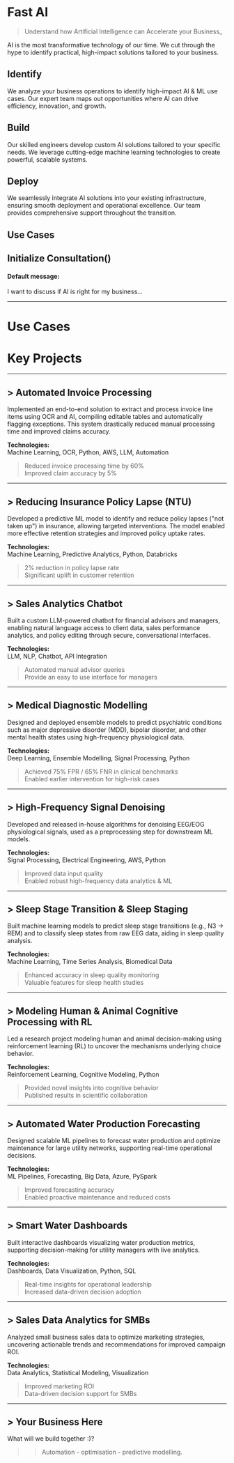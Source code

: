 # Fast AI

> Understand how Artificial Intelligence can Accelerate your Business_


AI is the most transformative technology of our time. We cut through the hype to identify practical, high-impact solutions tailored to your business.

## Identify

We analyze your business operations to identify high-impact AI & ML use cases. Our expert team maps out opportunities where AI can drive efficiency, innovation, and growth.


## Build

Our skilled engineers develop custom AI solutions tailored to your specific needs. We leverage cutting-edge machine learning technologies to create powerful, scalable systems.


## Deploy

We seamlessly integrate AI solutions into your existing infrastructure, ensuring smooth deployment and operational excellence. Our team provides comprehensive support throughout the transition.


## Use Cases

<see usecases.md>

## Initialize Consultation()


#### Default message:

I want to discuss if AI is right for my business...



---
# Use Cases


# Key Projects

---

## > Automated Invoice Processing 

Implemented an end-to-end solution to extract and process invoice line items using OCR and AI, compiling editable tables and automatically flagging exceptions. This system drastically reduced manual processing time and improved claims accuracy.

**Technologies:**  
Machine Learning, OCR, Python, AWS, LLM, Automation

> Reduced invoice processing time by 60%  
> Improved claim accuracy by 5%

---

## > Reducing Insurance Policy Lapse (NTU)

Developed a predictive ML model to identify and reduce policy lapses ("not taken up") in insurance, allowing targeted interventions. The model enabled more effective retention strategies and improved policy uptake rates.

**Technologies:**  
Machine Learning, Predictive Analytics, Python, Databricks

> 2% reduction in policy lapse rate  
> Significant uplift in customer retention

---

## > Sales Analytics Chatbot

Built a custom LLM-powered chatbot for financial advisors and managers, enabling natural language access to client data, sales performance analytics, and policy editing through secure, conversational interfaces.

**Technologies:**  
LLM, NLP, Chatbot, API Integration

> Automated manual advisor queries  
> Provide an easy to use interface for managers

---

## > Medical Diagnostic Modelling

Designed and deployed ensemble models to predict psychiatric conditions such as major depressive disorder (MDD), bipolar disorder, and other mental health states using high-frequency physiological data.

**Technologies:**  
Deep Learning, Ensemble Modelling, Signal Processing, Python

> Achieved 75% FPR / 65% FNR in clinical benchmarks  
> Enabled earlier intervention for high-risk cases

---

## > High-Frequency Signal Denoising

Developed and released in-house algorithms for denoising EEG/EOG physiological signals, used as a preprocessing step for downstream ML models.

**Technologies:**  
Signal Processing, Electrical Engineering, AWS, Python

> Improved data input quality  
> Enabled robust high-frequency data analytics & ML

---

## > Sleep Stage Transition & Sleep Staging

Built machine learning models to predict sleep stage transitions (e.g., N3 → REM) and to classify sleep states from raw EEG data, aiding in sleep quality analysis.

**Technologies:**  
Machine Learning, Time Series Analysis, Biomedical Data

> Enhanced accuracy in sleep quality monitoring  
> Valuable features for sleep health studies

---

## > Modeling Human & Animal Cognitive Processing with RL

Led a research project modeling human and animal decision-making using reinforcement learning (RL) to uncover the mechanisms underlying choice behavior.

**Technologies:**  
Reinforcement Learning, Cognitive Modeling, Python

> Provided novel insights into cognitive behavior  
> Published results in scientific collaboration

---

## > Automated Water Production Forecasting

Designed scalable ML pipelines to forecast water production and optimize maintenance for large utility networks, supporting real-time operational decisions.

**Technologies:**  
ML Pipelines, Forecasting, Big Data, Azure, PySpark

> Improved forecasting accuracy  
> Enabled proactive maintenance and reduced costs


---

## > Smart Water Dashboards

Built interactive dashboards visualizing water production metrics, supporting decision-making for utility managers with live analytics.

**Technologies:**  
Dashboards, Data Visualization, Python, SQL

> Real-time insights for operational leadership  
> Increased data-driven decision adoption


---


## > Sales Data Analytics for SMBs

Analyzed small business sales data to optimize marketing strategies, uncovering actionable trends and recommendations for improved campaign ROI.

**Technologies:**  
Data Analytics, Statistical Modeling, Visualization

> Improved marketing ROI  
> Data-driven decision support for SMBs

---

## > Your Business Here

What will we build together :)?

>> Automation - optimisation - predictive modelling.
